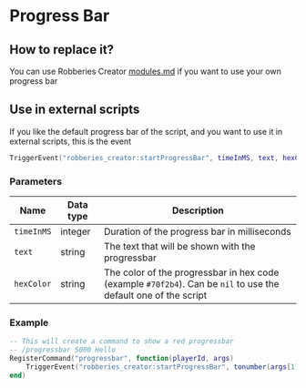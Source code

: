 # Progress Bar

## How to replace it?

You can use Robberies Creator [modules.md](../modules.md "mention") if you want to use your own progress bar

## Use in external scripts

If you like the default progress bar of the script, and you want to use it in external scripts, this is the event

```lua
TriggerEvent("robberies_creator:startProgressBar", timeInMS, text, hexColor)
```

### Parameters

| Name       | Data type | Description                                                                                                     |
| ---------- | --------- | --------------------------------------------------------------------------------------------------------------- |
| `timeInMS` | integer   | Duration of the progress bar in milliseconds                                                                    |
| `text`     | string    | The text that will be shown with the progressbar                                                                |
| `hexColor` | string    | The color of the progressbar in hex code (example `#70f2b4`). Can be `nil` to use the default one of the script |

### Example

```lua
-- This will create a command to show a red progressbar
-- /progressbar 5000 Hello
RegisterCommand("progressbar", function(playerId, args) 
    TriggerEvent("robberies_creator:startProgressBar", tonumber(args[1]), args[2], "#ff0000")
end)
```
